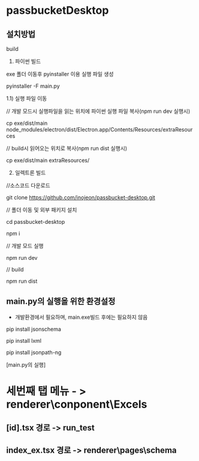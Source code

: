 # passbucketDesktop

## 설치방법
build
1) 파이썬 빌드


exe   폴더 이동후 pyinstaller 이용 실행 파일 생성

pyinstaller -F main.py

1.1) 실행 파일 이동

// 개발 모드시 실행파일을 읽는 위치에 파이썬 실행 파일 복사(npm run dev 실행시)

cp exe/dist/main node_modules/electron/dist/Electron.app/Contents/Resources/extraResources

// build시 읽어오는 위치로 복사(npm run dist 실행시)

cp exe/dist/main extraResources/

2) 일렉트론 빌드

//소스코드 다운로드

git clone https://github.com/inojeon/passbucket-desktop.git

// 폴더 이동 및 외부 패키지 설치

cd passbucket-desktop

npm i

// 개발 모드 실행

npm run dev


// build

npm run dist 


## main.py의 실행을 위한 환경설정

* 개발환경에서 필요하며, main.exe빌드 후에는 필요하지 않음

pip install jsonschema

pip install lxml

pip install jsonpath-ng

[main.py의 실행]







# 세번째 탭 메뉴 - > renderer\conponent\Excels
  ## [id].tsx 경로 -> run_test
   ## index_ex.tsx 경로 -> renderer\pages\schema
